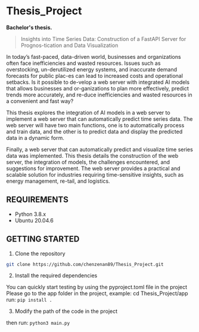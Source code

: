# Thesis_Project
**Bachelor's thesis.**
> Insights into Time Series Data: Construction of a FastAPI Server for Prognos-tication and Data Visualization

In today’s fast-paced, data-driven world, businesses and organizations often face inefficiencies and wasted resources. Issues such as overstocking, un-derutilized energy systems, and inaccurate demand forecasts for public plac-es can lead to increased costs and operational setbacks. Is it possible to de-velop a web server with integrated AI models that allows businesses and or-ganizations to plan more effectively, predict trends more accurately, and re-duce inefficiencies and wasted resources in a convenient and fast way?

This thesis explores the integration of AI models in a web server to implement a web server that can automatically predict time series data. The web server will have two main functions, one is to automatically process and train data, and the other is to predict data and display the predicted data in a dynamic form.

Finally, a web server that can automatically predict and visualize time series data was implemented. This thesis details the construction of the web server, the integration of models, the challenges encountered, and suggestions for improvement. The web server provides a practical and scalable solution for industries requiring time-sensitive insights, such as energy management, re-tail, and logistics.

## REQUIREMENTS
- Python 3.8.x
- Ubuntu 20.04.6


## GETTING STARTED

1. Clone the repository
```bash
git clone https://github.com/chenzenan89/Thesis_Project.git
```
2. Install the required dependencies

You can quickly start testing by using the pyproject.toml file in the project
Please go to the app folder in the project, example: cd Thesis_Project/app
run:
```pip install .```

3. Modify the path of the code in the project

then run:
```python3 main.py```
